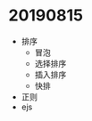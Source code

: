 <!--
 * @Author: kongds
 * @Date: 2019-08-15 09:09:21
 -->
# 20190815

- 排序
  - 冒泡
  - 选择排序
  - 插入排序
  - 快排
- 正则
- ejs

